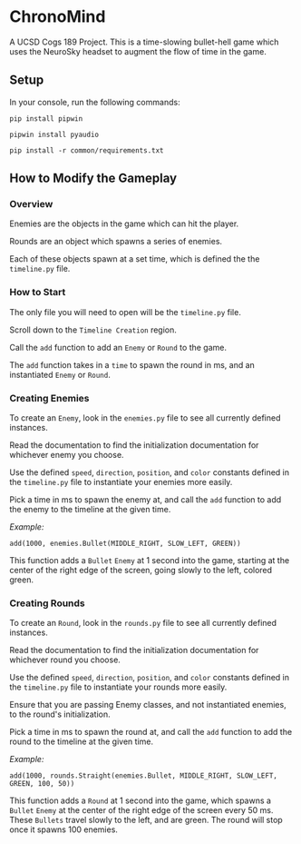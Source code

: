 # ChronoMind

 A UCSD Cogs 189 Project. This is a time-slowing bullet-hell game which uses the NeuroSky headset to augment the flow of
 time in the game.

## Setup

In your console, run the following commands:

`pip install pipwin`

`pipwin install pyaudio`

`pip install -r common/requirements.txt`

## How to Modify the Gameplay

### Overview

Enemies are the objects in the game which can hit the player.

Rounds are an object which spawns a series of enemies.

Each of these objects spawn at a set time, which is defined the the `timeline.py` file.

### How to Start

The only file you will need to open will be the `timeline.py` file.

Scroll down to the `Timeline Creation` region.

Call the `add` function to add an `Enemy` or `Round` to the game.

The `add` function takes in a `time` to spawn the round in ms, and an instantiated `Enemy` or `Round`.

### Creating Enemies

To create an `Enemy`, look in the `enemies.py` file to see all currently defined instances.

Read the documentation to find the initialization documentation for whichever enemy you choose.

Use the defined `speed`, `direction`, `position`, and `color` constants defined in the `timeline.py` file to 
instantiate your enemies more easily.

Pick a time in ms to spawn the enemy at, and call the `add` function to add the enemy to the timeline at the given time.

*Example:*

`add(1000, enemies.Bullet(MIDDLE_RIGHT, SLOW_LEFT, GREEN))`

This function adds a `Bullet` `Enemy` at 1 second into the game, starting at the center of the right edge of the screen, 
going slowly to the left, colored green.

### Creating Rounds

To create an `Round`, look in the `rounds.py` file to see all currently defined instances.

Read the documentation to find the initialization documentation for whichever round you choose.

Use the defined `speed`, `direction`, `position`, and `color` constants defined in the `timeline.py` file to 
instantiate your rounds more easily.

Ensure that you are passing Enemy classes, and not instantiated enemies, to the round's initialization. 

Pick a time in ms to spawn the round at, and call the `add` function to add the round to the timeline at the given time.

*Example:*

`add(1000, rounds.Straight(enemies.Bullet, MIDDLE_RIGHT, SLOW_LEFT, GREEN, 100, 50))`

This function adds a `Round` at 1 second into the game, which spawns a `Bullet` `Enemy` at the center of the right edge
of the screen every 50 ms. These `Bullets` travel slowly to the left, and are green. The round will stop once it spawns
100 enemies.